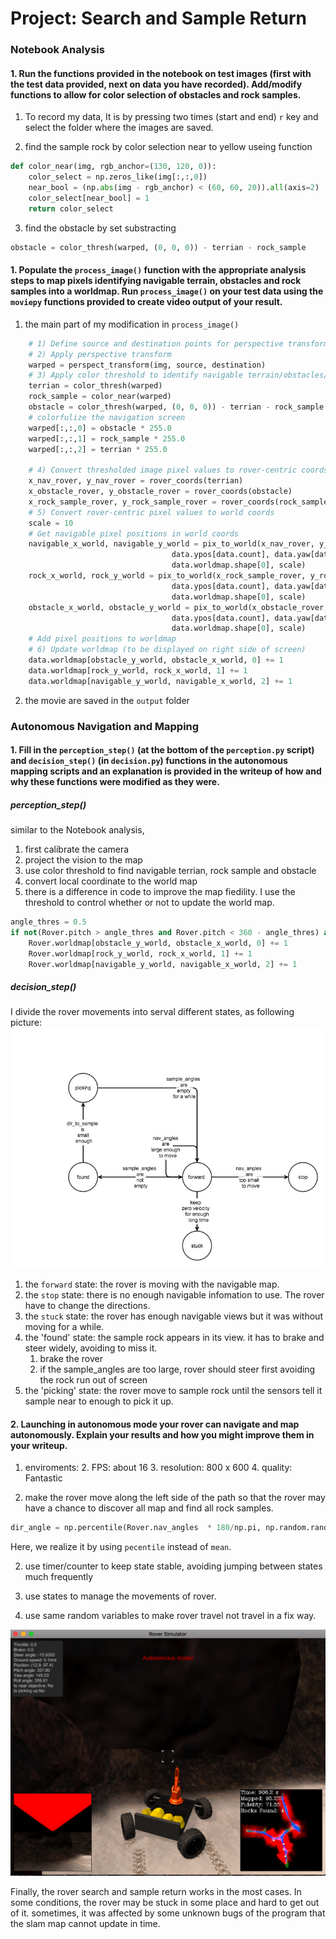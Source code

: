 [//]: # (Image References)

[states]: ./misc/states.jpg
[screenshot]: ./misc/screen_shot.png

# Project: Search and Sample Return


### Notebook Analysis
#### 1. Run the functions provided in the notebook on test images (first with the test data provided, next on data you have recorded). Add/modify functions to allow for color selection of obstacles and rock samples.

1. To record my data, It is by pressing two times (start and end) `r` key and select the folder where the images are saved. 

2. find the sample rock by color selection near to yellow useing function 
``` python
def color_near(img, rgb_anchor=(130, 120, 0)):
    color_select = np.zeros_like(img[:,:,0])
    near_bool = (np.abs(img - rgb_anchor) < (60, 60, 20)).all(axis=2)
    color_select[near_bool] = 1
    return color_select
```

3. find the obstacle by set substracting
``` python
obstacle = color_thresh(warped, (0, 0, 0)) - terrian - rock_sample
```


#### 1. Populate the `process_image()` function with the appropriate analysis steps to map pixels identifying navigable terrain, obstacles and rock samples into a worldmap.  Run `process_image()` on your test data using the `moviepy` functions provided to create video output of your result. 

1. the main part of my modification in `process_image()`
``` python
    # 1) Define source and destination points for perspective transform
    # 2) Apply perspective transform
    warped = perspect_transform(img, source, destination)
    # 3) Apply color threshold to identify navigable terrain/obstacles/rock samples
    terrian = color_thresh(warped)
    rock_sample = color_near(warped)
    obstacle = color_thresh(warped, (0, 0, 0)) - terrian - rock_sample
    # colorfulize the navigation screen
    warped[:,:,0] = obstacle * 255.0 
    warped[:,:,1] = rock_sample * 255.0 
    warped[:,:,2] = terrian * 255.0 

    # 4) Convert thresholded image pixel values to rover-centric coords
    x_nav_rover, y_nav_rover = rover_coords(terrian)
    x_obstacle_rover, y_obstacle_rover = rover_coords(obstacle)
    x_rock_sample_rover, y_rock_sample_rover = rover_coords(rock_sample)
    # 5) Convert rover-centric pixel values to world coords
    scale = 10
    # Get navigable pixel positions in world coords
    navigable_x_world, navigable_y_world = pix_to_world(x_nav_rover, y_nav_rover, data.xpos[data.count], 
                                    data.ypos[data.count], data.yaw[data.count], 
                                    data.worldmap.shape[0], scale)
    rock_x_world, rock_y_world = pix_to_world(x_rock_sample_rover, y_rock_sample_rover, data.xpos[data.count], 
                                    data.ypos[data.count], data.yaw[data.count], 
                                    data.worldmap.shape[0], scale)
    obstacle_x_world, obstacle_y_world = pix_to_world(x_obstacle_rover, y_obstacle_rover, data.xpos[data.count], 
                                    data.ypos[data.count], data.yaw[data.count], 
                                    data.worldmap.shape[0], scale)
    # Add pixel positions to worldmap
    # 6) Update worldmap (to be displayed on right side of screen)
    data.worldmap[obstacle_y_world, obstacle_x_world, 0] += 1
    data.worldmap[rock_y_world, rock_x_world, 1] += 1
    data.worldmap[navigable_y_world, navigable_x_world, 2] += 1
```

2. the movie are saved in the `output` folder


### Autonomous Navigation and Mapping

#### 1. Fill in the `perception_step()` (at the bottom of the `perception.py` script) and `decision_step()` (in `decision.py`) functions in the autonomous mapping scripts and an explanation is provided in the writeup of how and why these functions were modified as they were.

##### perception_step()
similar to the Notebook analysis,
1. first calibrate the camera
2. project the vision to the map 
3. use color threshold to find navigable terrian, rock sample and obstacle
4. convert local coordinate to the world map 
4. there is a difference in code to improve the map fiedility. I use the threshold to control whether or not to update the world map.
```python
angle_thres = 0.5
if not(Rover.pitch > angle_thres and Rover.pitch < 360 - angle_thres) and not(abs(Rover.roll) > angle_thres and Rover.roll < 360 - angle_thres):
    Rover.worldmap[obstacle_y_world, obstacle_x_world, 0] += 1
    Rover.worldmap[rock_y_world, rock_x_world, 1] += 1
    Rover.worldmap[navigable_y_world, navigable_x_world, 2] += 1
```

##### decision_step()
I divide the rover movements into serval different states, as following picture:
![alt text][states]

1. the `forward` state: the rover is moving with the navigable map.
2. the `stop` state: there is no enough navigable infomation to use. The rover have to change the directions.
3. the `stuck` state: the rover has enough navigable views but it was without moving for a while.
4. the 'found' state: the sample rock appears in its view. it has to brake and steer widely, avoiding to miss it.
    1. brake the rover
    2. if the sample_angles are too large, rover should steer first avoiding the rock run out of screen
5. the 'picking' state: the rover move to sample rock until the sensors tell it sample near to enough to pick it up.

#### 2. Launching in autonomous mode your rover can navigate and map autonomously.  Explain your results and how you might improve them in your writeup.  

1. enviroments:
    2. FPS: about 16
    3. resolution: 800 x 600
    4. quality: Fantastic 

1. make the rover move along the left side of the path so that the rover may have a chance to discover all map and find all rock samples.
```python
dir_angle = np.percentile(Rover.nav_angles  * 180/np.pi, np.random.randint(70, 80))
```
Here, we realize it by using `pecentile` instead of `mean`. 

2. use timer/counter to keep state stable, avoiding jumping between states much frequently

3. use states to manage the movements of rover.

4. use same random variables to make rover travel not travel in a fix way.

![alt text][screenshot]

Finally, the rover search and sample return works in the most cases. In some conditions, the rover may be stuck in some place and hard to get out of it. sometimes, it was affected by some unknown bugs of the program that the slam map cannot update in time.
